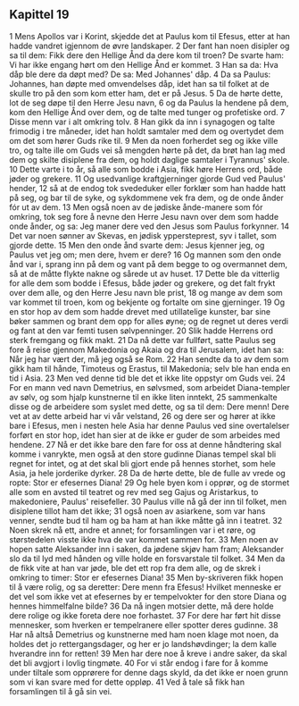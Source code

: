 ## Kapittel 19

1 Mens Apollos var i Korint, skjedde det at Paulus kom til Efesus, etter at han hadde vandret igjennom de øvre landskaper.
2 Der fant han noen disipler og sa til dem: Fikk dere den Hellige Ånd da dere kom til troen? De svarte ham: Vi har ikke engang hørt om den Hellige Ånd er kommet.
3 Han sa da: Hva dåp ble dere da døpt med? De sa: Med Johannes' dåp.
4 Da sa Paulus: Johannes, han døpte med omvendelses dåp, idet han sa til folket at de skulle tro på den som kom etter ham, det er på Jesus.
5 Da de hørte dette, lot de seg døpe til den Herre Jesu navn,
6 og da Paulus la hendene på dem, kom den Hellige Ånd over dem, og de talte med tunger og profetiske ord.
7 Disse menn var i alt omkring tolv.
8 Han gikk da inn i synagogen og talte frimodig i tre måneder, idet han holdt samtaler med dem og overtydet dem om det som hører Guds rike til.
9 Men da noen forherdet seg og ikke ville tro, og talte ille om Guds vei så mengden hørte på det, da brøt han lag med dem og skilte disiplene fra dem, og holdt daglige samtaler i Tyrannus' skole.
10 Dette varte i to år, så alle som bodde i Asia, fikk høre Herrens ord, både jøder og grekere.
11 Og usedvanlige kraftgjerninger gjorde Gud ved Paulus' hender,
12 så at de endog tok svededuker eller forklær som han hadde hatt på seg, og bar til de syke, og sykdommene vek fra dem, og de onde ånder fór ut av dem.
13 Men også noen av de jødiske ånde-manere som fór omkring, tok seg fore å nevne den Herre Jesu navn over dem som hadde onde ånder, og sa: Jeg maner dere ved den Jesus som Paulus forkynner.
14 Det var noen sønner av Skevas, en jødisk yppersteprest, syv i tallet, som gjorde dette.
15 Men den onde ånd svarte dem: Jesus kjenner jeg, og Paulus vet jeg om; men dere, hvem er dere?
16 Og mannen som den onde ånd var i, sprang inn på dem og vant på dem begge to og overmannet dem, så at de måtte flykte nakne og sårede ut av huset.
17 Dette ble da vitterlig for alle dem som bodde i Efesus, både jøder og grekere, og det falt frykt over dem alle, og den Herre Jesu navn ble prist,
18 og mange av dem som var kommet til troen, kom og bekjente og fortalte om sine gjerninger.
19 Og en stor hop av dem som hadde drevet med utillatelige kunster, bar sine bøker sammen og brant dem opp for alles øyne; og de regnet ut deres verdi og fant at den var femti tusen sølvpenninger.
20 Slik hadde Herrens ord sterk fremgang og fikk makt.
21 Da nå dette var fullført, satte Paulus seg fore å reise gjennom Makedonia og Akaia og dra til Jerusalem, idet han sa: Når jeg har vært der, må jeg også se Rom.
22 Han sendte da to av dem som gikk ham til hånde, Timoteus og Erastus, til Makedonia; selv ble han enda en tid i Asia.
23 Men ved denne tid ble det et ikke lite oppstyr om Guds vei.
24 For en mann ved navn Demetrius, en sølvsmed, som arbeidet Diana-templer av sølv, og som hjalp kunstnerne til en ikke liten inntekt,
25 sammenkalte disse og de arbeidere som syslet med dette, og sa til dem: Dere menn! Dere vet at av dette arbeid har vi vår velstand,
26 og dere ser og hører at ikke bare i Efesus, men i nesten hele Asia har denne Paulus ved sine overtalelser forført en stor hop, idet han sier at de ikke er guder de som arbeides med hendene.
27 Nå er det ikke bare den fare for oss at denne håndtering skal komme i vanrykte, men også at den store gudinne Dianas tempel skal bli regnet for intet, og at det skal bli gjort ende på hennes storhet, som hele Asia, ja hele jorderike dyrker.
28 Da de hørte dette, ble de fulle av vrede og ropte: Stor er efesernes Diana!
29 Og hele byen kom i opprør, og de stormet alle som en avsted til teatret og rev med seg Gajus og Aristarkus, to makedoniere, Paulus' reisefeller.
30 Paulus ville nå gå der inn til folket, men disiplene tillot ham det ikke;
31 også noen av asiarkene, som var hans venner, sendte bud til ham og ba ham at han ikke måtte gå inn i teatret.
32 Noen skrek nå ett, andre et annet; for forsamlingen var i et røre, og størstedelen visste ikke hva de var kommet sammen for.
33 Men noen av hopen satte Aleksander inn i saken, da jødene skjøv ham fram; Aleksander slo da til lyd med hånden og ville holde en forsvarstale til folket.
34 Men da de fikk vite at han var jøde, ble det ett rop fra dem alle, og de skrek i omkring to timer: Stor er efesernes Diana!
35 Men by-skriveren fikk hopen til å være rolig, og sa deretter: Dere menn fra Efesus! Hvilket menneske er det vel som ikke vet at efesernes by er tempelvokter for den store Diana og hennes himmelfalne bilde?
36 Da nå ingen motsier dette, må dere holde dere rolige og ikke foreta dere noe forhastet.
37 For dere har ført hit disse mennesker, som hverken er tempelranere eller spotter deres gudinne.
38 Har nå altså Demetrius og kunstnerne med ham noen klage mot noen, da holdes det jo rettergangsdager, og her er jo landshøvdinger; la dem kalle hverandre inn for retten!
39 Men har dere noe å kreve i andre saker, da skal det bli avgjort i lovlig tingmøte.
40 For vi står endog i fare for å komme under tiltale som opprørere for denne dags skyld, da det ikke er noen grunn som vi kan svare med for dette oppløp.
41 Ved å tale så fikk han forsamlingen til å gå sin vei.
